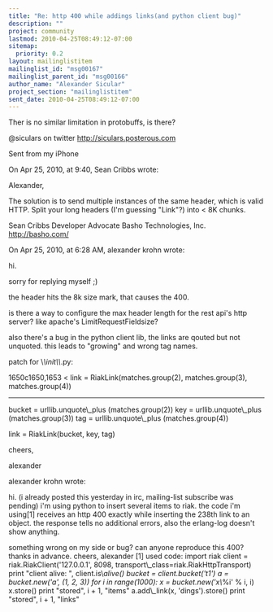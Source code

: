 ```yaml
---
title: "Re: http 400 while addings links(and python client bug)"
description: ""
project: community
lastmod: 2010-04-25T08:49:12-07:00
sitemap:
  priority: 0.2
layout: mailinglistitem
mailinglist_id: "msg00167"
mailinglist_parent_id: "msg00166"
author_name: "Alexander Sicular"
project_section: "mailinglistitem"
sent_date: 2010-04-25T08:49:12-07:00
---
```


Ther is no similar limitation in protobuffs, is there?


@siculars on twitter
http://siculars.posterous.com

Sent from my iPhone

On Apr 25, 2010, at 9:40, Sean Cribbs  wrote:


Alexander,

The solution is to send multiple instances of the same header, which 
is valid HTTP. Split your long headers (I'm guessing "Link"?) into 
&lt; 8K chunks.


Sean Cribbs 
Developer Advocate
Basho Technologies, Inc.
http://basho.com/

On Apr 25, 2010, at 6:28 AM, alexander krohn wrote:


hi.

sorry for replying myself ;)

the header hits the 8k size mark, that causes the 400.

is there a way to configure the max header length for the rest 
api's http server? like apache's LimitRequestFieldsize?


also there's a bug in the python client lib, the links are qouted 
but not unquoted. this leads to "growing" and wrong tag names.


patch for \\_\\_init\\_\\_.py:

1650c1650,1653
&lt; link = RiakLink(matches.group(2), 
matches.group(3), matches.group(4))

---
 bucket = urllib.unquote\\_plus 
(matches.group(2))
 key = urllib.unquote\\_plus 
(matches.group(3))
 tag = urllib.unquote\\_plus 
(matches.group(4))

 link = RiakLink(bucket, key, tag)

cheers,

alexander

alexander krohn wrote:

hi.
(i already posted this yesterday in irc, mailing-list subscribe 
was pending)
i'm using python to insert several items to riak. the code i'm 
using[1] receives an http 400 exactly while inserting the 238th 
link to an object.
the response tells no additional errors, also the erlang-log 
doesn't show anything.

something wrong on my side or bug?
can anyone reproduce this 400?
thanks in advance.
cheers,
alexander
[1] used code:
import riak
client = riak.RiakClient('127.0.0.1',
 8098,
 transport\\_class=riak.RiakHttpTransport)
print "client alive: ", client.is\\_alive()
bucket = client.bucket('t1')
a = bucket.new('a', (1, 2, 3))
for i in range(1000):
 x = bucket.new('x\\_%i' % i, i)
 x.store()
 print "stored", i + 1, "items"
 a.add\\_link(x, 'dings').store()
 print "stored", i + 1, "links"
